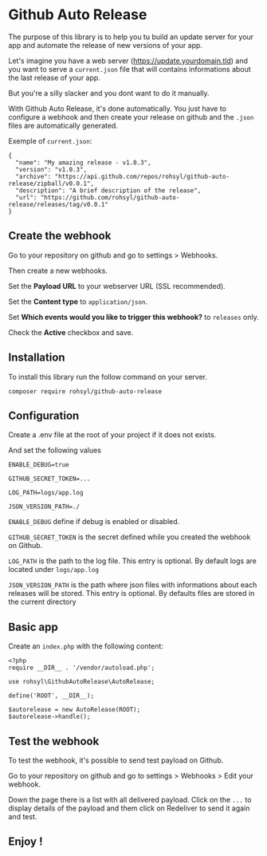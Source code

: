 # Github Auto Release

The purpose of this library is to help you tu build an update server for your app and automate the release of new versions of your app.

Let's imagine you have a web server (https://update.yourdomain.tld) and you want to serve a `current.json` file that will contains informations about the last release of your app.

But you're a silly slacker and you dont want to do it manually.

With Github Auto Release, it's done automatically. You just have to configure a webhook and then create your release on github and the `.json` files are automatically generated.


Exemple of `current.json`: 
```
{
  "name": "My amazing release - v1.0.3",
  "version": "v1.0.3",
  "archive": "https://api.github.com/repos/rohsyl/github-auto-release/zipball/v0.0.1",
  "description": "A brief description of the release",
  "url": "https://github.com/rohsyl/github-auto-release/releases/tag/v0.0.1"
}
```

## Create the webhook

Go to your repository on github and go to settings > Webhooks. 

Then create a new webhooks.

Set the **Payload URL** to your webserver URL (SSL recommended). 

Set the **Content type** to `application/json`. 

Set **Which events would you like to trigger this webhook?** to `releases` only.

Check the **Active** checkbox and save.


## Installation

To install this library run the follow command on your server.

```
composer require rohsyl/github-auto-release
```

## Configuration

Create a .env file at the root of your project if it does not exists.

And set the following values
```
ENABLE_DEBUG=true

GITHUB_SECRET_TOKEN=...

LOG_PATH=logs/app.log

JSON_VERSION_PATH=./
```

`ENABLE_DEBUG` define if debug is enabled or disabled.

`GITHUB_SECRET_TOKEN` is the secret defined while you created the webhook on Github.

`LOG_PATH` is the path to the log file. This entry is optional. By default logs are located under `logs/app.log`

`JSON_VERSION_PATH` is the path where json files with informations about each releases will be stored. This entry is optional. By defaults files are stored in the current directory

## Basic app

Create an `index.php` with the following content:

```
<?php
require __DIR__ . '/vendor/autoload.php';

use rohsyl\GithubAutoRelease\AutoRelease;

define('ROOT', __DIR__);

$autorelease = new AutoRelease(ROOT);
$autorelease->handle();
```

## Test the webhook

To test the webhook, it's possible to send test payload on Github.

Go to your repository on github and go to settings > Webhooks > Edit your webhook.

Down the page there is a list with all delivered payload. Click on the `...` to display details of the payload and them click on Redeliver to send it again and test.

## Enjoy !
